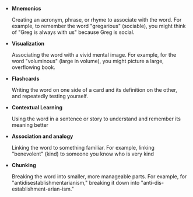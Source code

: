 - **Mnemonics**
    
    Creating an acronym, phrase, or rhyme to associate with the word. For example, to remember the word "gregarious" (sociable), you might think of "Greg is always with us" because Greg is social.
    
- **Visualization**
    
    Associating the word with a vivid mental image. For example, for the word "voluminous" (large in volume), you might picture a large, overflowing book.
    
- **Flashcards**
    
    Writing the word on one side of a card and its definition on the other, and repeatedly testing yourself.
    
- **Contextual Learning**
    
    Using the word in a sentence or story to understand and remember its meaning better
    
- **Association and analogy**
    
    Linking the word to something familiar. For example, linking "benevolent" (kind) to someone you know who is very kind
    
- **Chunking**
    
    Breaking the word into smaller, more manageable parts. For example, for "antidisestablishmentarianism," breaking it down into "anti-dis-establishment-arian-ism."